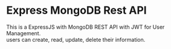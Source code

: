 # Express MongoDB Rest API

This is a ExpressJS with MongoDB REST API with JWT for User Management.
<br>
users can create, read, update, delete their information.
